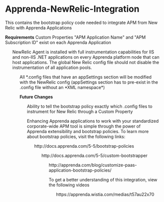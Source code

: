 Apprenda-NewRelic-Integration
=============================

This contains the bootstrap policy code needed to integrate APM from New Relic with Apprenda Applications

**Requirements**
<il> Custom Properties "APM Application Name" and "APM Subscription ID" exist on each Apprenda Application
<ol> NewRelic Agent is installed with full instrumentation capabilities for IIS and non-IIS .NET applications on every Apprenda platform node that can host applications. The global New Relic config file should not disable the instrumentation of all application pools.
<ol> All *.config files that have an appSettings section will be modified with the NewRelic config (appSettings section has to pre-exist in the .config file without an *XML namespace*)

**Future Changes**
<ol> Ability to tell the bootstrap policy exactly which .config files to instrument for New Relic through a Custom Property

Enhancing Apprenda applications to work with your standardized corporate-wide APM tool is simple through the power of Apprenda extensibility and bootstrap policies. To learn more about bootstrap policies, visit the following links:
<ol> http://docs.apprenda.com/5-5/bootstrap-policies
<ol> http://docs.apprenda.com/5-5/custom-bootstrapper
<ol> http://apprenda.com/blog/customize-paas-application-bootstrap-policies/

To get a better understanding of this integration, view the following videos
<ol> https://apprenda.wistia.com/medias/t57au22x70
<ol> <tbd>
